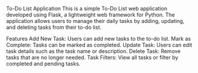 To-Do List Application
This is a simple To-Do List web application developed using Flask, a lightweight web framework for Python. The application allows users to manage their daily tasks by adding, updating, and deleting tasks from their to-do list.

Features
Add New Task: Users can add new tasks to the to-do list.
Mark as Complete: Tasks can be marked as completed.
Update Task: Users can edit task details such as the task name or description.
Delete Task: Remove tasks that are no longer needed.
Task Filters: View all tasks or filter by completed and pending tasks.
